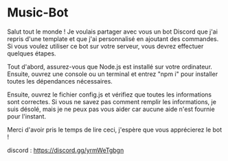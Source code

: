# Music-Bot

Salut tout le monde ! Je voulais partager avec vous un bot Discord que j'ai repris d'une template et que j'ai personnalisé en ajoutant des commandes. Si vous voulez utiliser ce bot sur votre serveur, vous devrez effectuer quelques étapes.

Tout d'abord, assurez-vous que Node.js est installé sur votre ordinateur. Ensuite, ouvrez une console ou un terminal et entrez "npm i" pour installer toutes les dépendances nécessaires.

Ensuite, ouvrez le fichier config.js et vérifiez que toutes les informations sont correctes. Si vous ne savez pas comment remplir les informations, je suis désolé, mais je ne peux pas vous aider car aucune aide n'est fournie pour l'instant.

Merci d'avoir pris le temps de lire ceci, j'espère que vous apprécierez le bot !

discord : https://discord.gg/yrmWeTgbgn
